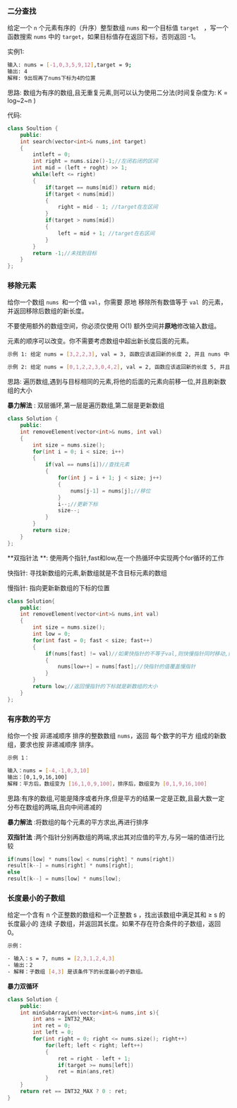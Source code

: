 ### 二分查找

给定一个 `n` 个元素有序的（升序）整型数组 `nums` 和一个目标值 `target ` ，写一个函数搜索 `nums` 中的 `target`，如果目标值存在返回下标，否则返回 -1。

实例1:

```bash
输入: nums = [-1,0,3,5,9,12],target = 9;
输出: 4
解释: 9出现再了nums下标为4的位置
```

思路: 数组为有序的数组,且无重复元素,则可以认为使用二分法(时间复杂度为: K = log~2~n )

代码:

```C++
class Soultion {
    public:
    int search(vector<int>& nums,int target)
    {
        intleft = 0;
        int right = nums.size()-1;//左闭右闭的区间
        int mid = (left + roght) >> 1;
        while(left <= right)
        {
            if(target == nums[mid]) return mid;
            if(target < nums[mid])
            {
                right = mid - 1; //target在左区间
            }
            if(target > nums[mid])
            {
                left = mid + 1; //target在右区间                
            }
        }
        return -1;//未找到目标
    }
};
```

### 移除元素

给你一个数组 `nums `和一个值 `val`，你需要 原地 移除所有数值等于 `val `的元素，并返回移除后数组的新长度。

不要使用额外的数组空间，你必须仅使用 O(1) 额外空间并**原地**修改输入数组。

元素的顺序可以改变。你不需要考虑数组中超出新长度后面的元素。

```bash
示例 1: 给定 nums = [3,2,2,3], val = 3, 函数应该返回新的长度 2, 并且 nums 中的前两个元素均为 2。 你不需要考虑数组中超出新长度后面的元素。

示例 2: 给定 nums = [0,1,2,2,3,0,4,2], val = 2, 函数应该返回新的长度 5, 并且 nums 中的前五个元素为 0, 1, 3, 0, 4。
```

思路: 遍历数组,遇到与目标相同的元素,将他的后面的元素向前移一位,并且刷新数组的大小

**暴力解法** : 双层循环,第一层是遍历数组,第二层是更新数组

```c++
class Solution {
    public:
    int removeElement(vector<int>& nums, int val)
    {
        int size = nums.size();
        for(int i = 0; i < size; i++)
        {
            if(val == nums[i])//查找元素
            {
                for(int j = i + 1; j < size; j++)
                {
                    nums[j-1] = nums[j];//移位
                }
                i--;//更新下标
                size--;
            }
        }
        return size;
    }
};
```

**双指针法 **: 使用两个指针,fast和low,在一个热循环中实现两个for循环的工作

快指针: 寻找新数组的元素,新数组就是不含目标元素的数组

慢指针: 指向更新新数组的下标的位置

```C++
class Solution{
    public:
    int removeElement(vector<int>& nums,int val)
    {
        int size = nums.size();
        int low = 0;
        for(int fast = 0; fast < size; fast++)
        {
            if(nums[fast] != val)//如果快指针的不等于val,则快慢指针同时移动,如果不相同,则快指针移动,慢指针不动
            {
                nums[low++] = nums[fast];//快指针的值覆盖慢指针
            }
        }
        return low;//返回慢指针的下标就是新数组的大小
    }
};
```

### 有序数的平方

给你一个按 非递减顺序 排序的整数数组 `nums`，返回 每个数字的平方 组成的新数组，要求也按 非递减顺序 排序。

```bash
示例 1：

输入：nums = [-4,-1,0,3,10]
输出：[0,1,9,16,100]
解释：平方后，数组变为 [16,1,0,9,100]，排序后，数组变为 [0,1,9,16,100]


```

思路:有序的数组,可能是降序或者升序,但是平方的结果一定是正数,且最大数一定分布在数组的两端,且向中间递减的

**暴力解法** :将数组的每个元素的平方求出,再进行排序

**双指针法** :两个指针分别再数组的两端,求出其对应值的平方,与另一端的值进行比较

```C++
if(nums[low] * nums[low] < nums[right] * nums[right])
result[k--] = nums[right] * nums[right];
else
result[k--] = nums[low] * nums[low];
```

 ### 长度最小的子数组

给定一个含有 n 个正整数的数组和一个正整数 s ，找出该数组中满足其和 ≥ s 的长度最小的 连续 子数组，并返回其长度。如果不存在符合条件的子数组，返回 0。

```bash
示例：

- 输入：s = 7, nums = [2,3,1,2,4,3]
- 输出：2
- 解释：子数组 [4,3] 是该条件下的长度最小的子数组。
```

**暴力双循环**

```c++
class Solution {
    public:
    int minSubArrayLen(vector<int>& nums,int s){
        int ans = INT32_MAX;
        int ret = 0;
        int left = 0;
        for(int right = 0; right <= nums.size(); right++)
            for(left; left < right; left++)
            {
                ret = right - left + 1;
                if(target >= nums[left])
                ret = min(ans,ret)
            }
    }
    return ret == INT32_MAX ? 0 : ret;
}
```

